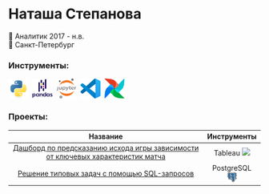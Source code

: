 # Наташа Степанова
:briefcase: Аналитик 2017 - н.в.\
:round_pushpin: Санкт-Петербург



###  Инструменты:
<div>
  <img src="https://github.com/devicons/devicon/blob/master/icons/python/python-original.svg" title="Python" alt="Python" width="40" height="40"/>&nbsp;
  <img src="https://github.com/devicons/devicon/blob/master/icons/pandas/pandas-original-wordmark.svg" title="Pandas" alt="Pandas" width="40" height="40"/>&nbsp;
  <img src="https://github.com/devicons/devicon/blob/master/icons/jupyter/jupyter-original-wordmark.svg" title="Jupyter" alt="Jupyter" width="40" height="40"/>&nbsp;
  <img src="https://github.com/devicons/devicon/blob/master/icons/vscode/vscode-original.svg" title="VSCode" **alt="VSCode" width="40" height="40"/>&nbsp;
  <img src="https://github.com/devicons/devicon/blob/master/icons/apacheairflow/apacheairflow-original.svg" title="ApacheAirFlow" **alt="AirFlow" width="40"  height="40"/>&nbsp;
</div>

###  Проекты:
| Название | Инструменты |
| :--------: | :-------: |
|[Дашборд по предсказанию исхода игры зависимости от ключевых характеристик матча](https://github.com/SteppyN/Footbool_tableau_project)|Tableau <img height=20 src="https://cdn.svgporn.com/logos/tableau-icon.svg?response-content-disposition=attachment%3Bfilename%3Dtableau-icon.svg">|
|[Решение типовых задач с помощью SQL-запросов](https://github.com/SteppyN/SQL_query)| PostgreSQL <img height=20 src="https://github.com/devicons/devicon/blob/master/icons/postgresql/postgresql-original.svg">
